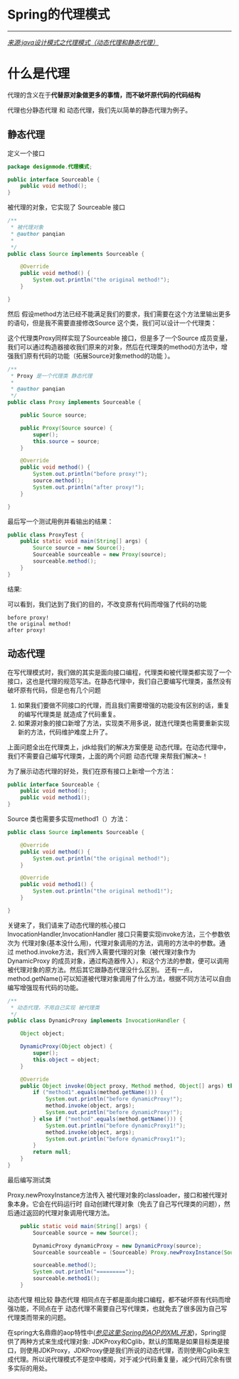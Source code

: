 # Spring的代理模式

---

[_来源:java设计模式之代理模式（动态代理和静态代理）_](https://blog.csdn.net/lovejj1994/article/details/74932311#comments)
# 什么是代理
代理的含义在于**代替原对象做更多的事情，而不破坏原代码的代码结构**

代理也分静态代理 和 动态代理，我们先以简单的静态代理为例子。

## 静态代理

定义一个接口

```java
package designmode.代理模式;

public interface Sourceable {
    public void method();
}
```

被代理的对象，它实现了 Sourceable 接口

```java
/**
 * 被代理对象
 * @author panqian
 *
 */
public class Source implements Sourceable {

    @Override
    public void method() {
        System.out.println("the original method!");
    }

}
```

然后 假设method方法已经不能满足我们的要求，我们需要在这个方法里输出更多的语句，但是我不需要直接修改Source 这个类，我们可以设计一个代理类：

这个代理类Proxy同样实现了Sourceable 接口，但是多了一个Source 成员变量，我们可以通过构造器接收我们原来的对象，然后在代理类的method()方法中，增强我们原有代码的功能（拓展Source对象method的功能 ）。

```java
/**
 * Proxy 是一个代理类 静态代理
 *
 * @author panqian
 */
public class Proxy implements Sourceable {

    public Source source;

    public Proxy(Source source) {
        super();
        this.source = source;
    }

    @Override
    public void method() {
        System.out.println("before proxy!");
        source.method();
        System.out.println("after proxy!");
    }

}
```

最后写一个测试用例并看输出的结果：

```java
public class ProxyTest {
    public static void main(String[] args) {
        Source source = new Source();
        Sourceable sourceable = new Proxy(source);
        sourceable.method();
    }
}
```

结果:

可以看到，我们达到了我们的目的，不改变原有代码而增强了代码的功能

```
before proxy!
the original method!
after proxy!
```

## 动态代理

在写代理模式时，我们做的其实是面向接口编程，代理类和被代理类都实现了一个接口，这也是代理的规范写法。在静态代理中，我们自己要编写代理类，虽然没有破坏原有代码，但是也有几个问题

1.	如果我们要做不同接口的代理，而且我们需要增强的功能没有区别的话，重复的编写代理类是 就造成了代码重复。
2.	如果源对象的接口新增了方法，实现类不用多说，就连代理类也需要重新实现新的方法，代码维护难度上升了。

上面问题全出在代理类上，jdk给我们的解决方案便是 动态代理。在动态代理中，我们不需要自己编写代理类，上面的两个问题 动态代理 来帮我们解决~！

为了展示动态代理的好处，我们在原有接口上新增一个方法：

```java
public interface Sourceable {
    public void method();
    public void method1();
}
```

Source 类也需要多实现method1（）方法：

```java
public class Source implements Sourceable {

    @Override
    public void method() {
        System.out.println("the original method!");
    }

    @Override
    public void method1() {
        System.out.println("the original method1!");
    }

}
```

关键来了，我们请来了动态代理的核心接口 InvocationHandler,InvocationHandler 接口只需要实现invoke方法，三个参数依次为 代理对象(基本没什么用)，代理对象调用的方法，调用的方法中的参数。通过
method.invoke方法，我们传入需要代理的对象（被代理对象作为DynamicProxy 的成员对象，通过构造器传入），和这个方法的参数，便可以调用被代理对象的原方法。然后其它跟静态代理没什么区别。 
还有一点，method.getName()可以知道被代理对象调用了什么方法，根据不同方法可以自由编写增强现有代码的功能。

```java
/**
 * 动态代理，不用自己实现 被代理类
 */
public class DynamicProxy implements InvocationHandler {

    Object object;

    DynamicProxy(Object object) {
        super();
        this.object = object;
    }

    @Override
    public Object invoke(Object proxy, Method method, Object[] args) throws Throwable {
        if ("method1".equals(method.getName())) {
            System.out.println("before dynamicProxy!");
            method.invoke(object, args);
            System.out.println("before dynamicProxy!");
        } else if ("method".equals(method.getName())) {
            System.out.println("before dynamicProxy1!");
            method.invoke(object, args);
            System.out.println("before dynamicProxy1!");
        }
        return null;
    }
}
```

最后编写测试类

Proxy.newProxyInstance方法传入 被代理对象的classloader，接口和被代理对象本身。它会在代码运行时 自动创建代理对象（免去了自己写代理类的问题），然后通过返回的代理对象调用代理方法。

```java
    public static void main(String[] args) {
        Sourceable source = new Source();

        DynamicProxy dynamicProxy = new DynamicProxy(source);
        Sourceable sourceable = (Sourceable) Proxy.newProxyInstance(Source.class.getClassLoader(), Source.class.getInterfaces(), dynamicProxy);

        sourceable.method();
        System.out.println("=========");
        sourceable.method1();
    }
```

动态代理 相比较 静态代理 相同点在于都是面向接口编程，都不破坏原有代码而增强功能，不同点在于 动态代理不需要自己写代理类，也就免去了很多因为自己写代理类而带来的问题。

在spring大名鼎鼎的aop特性中([_参见这里:Spring的AOP的XML开发_](/2019/20190715-Spring的AOP的XML开发))，Spring提供了两种方式来生成代理对象: JDKProxy和Cglib，默认的策略是如果目标类是接口，则使用JDKProxy，JDKProxy便是我们所说的动态代理，否则使用Cglib来生成代理。所以说代理模式不是空中楼阁，对于减少代码重复量，减少代码冗余有很多实际的用处。

